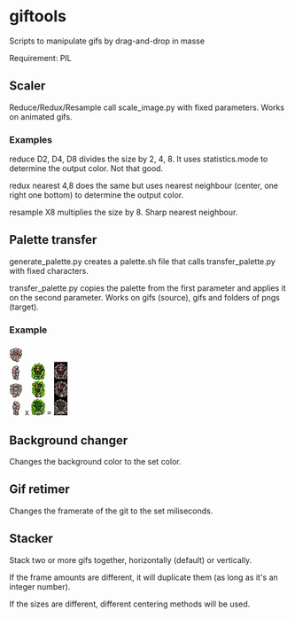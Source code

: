 # giftools	
Scripts to manipulate gifs by drag-and-drop in masse	

Requirement: PIL	

## Scaler	

Reduce/Redux/Resample call scale_image.py with fixed parameters. Works on animated gifs.	


### Examples	

reduce D2, D4, D8 divides the size by 2, 4, 8. It uses statistics.mode to determine the output color. Not that good.	

redux nearest 4,8 does the same but uses nearest neighbour (center, one right one bottom) to determine the output color.	

resample X8 multiplies the size by 8. Sharp nearest neighbour.	

## Palette transfer	

generate_palette.py creates a palette.sh file that calls transfer_palette.py with fixed characters. 	

transfer_palette.py copies the palette from the first parameter and applies it on the second parameter. Works on gifs (source), gifs and folders of pngs (target).	

### Example	

![Palette color source: gloria_fidelis.gif](gloria_fidelis.gif) x ![Target gif for recoloration: Earth Pricess aura.gif](Earth%20Pricess%20aura.gif) = ![Resulting recolored gif with source's palette: Earth Pricess aura_COL_gloria_fidelis.gif](Earth%20Pricess%20aura_COL_gloria_fidelis.gif)

## Background changer

Changes the background color to the set color.

## Gif retimer

Changes the framerate of the git to the set miliseconds.

## Stacker

Stack two or more gifs together, horizontally (default) or vertically.

If the frame amounts are different, it will duplicate them (as long as it's an integer number).

If the sizes are different, different centering methods will be used.